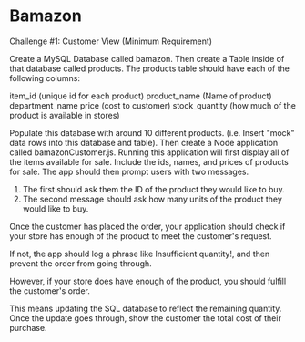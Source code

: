# Bamazon
Challenge #1: Customer View (Minimum Requirement)

Create a MySQL Database called bamazon.
Then create a Table inside of that database called products.
The products table should have each of the following columns:

item_id (unique id for each product)
product_name (Name of product)
department_name
price (cost to customer)
stock_quantity (how much of the product is available in stores)

Populate this database with around 10 different products. (i.e. Insert "mock" data rows into this database and table).
Then create a Node application called bamazonCustomer.js. Running this application will first display all of the items available for sale. Include the ids, names, and prices of products for sale.
The app should then prompt users with two messages.

1. The first should ask them the ID of the product they would like to buy.
2. The second message should ask how many units of the product they would like to buy.

Once the customer has placed the order, your application should check if your store has enough of the product to meet the customer's request.

If not, the app should log a phrase like Insufficient quantity!, and then prevent the order from going through.

However, if your store does have enough of the product, you should fulfill the customer's order.

This means updating the SQL database to reflect the remaining quantity.
Once the update goes through, show the customer the total cost of their purchase.
